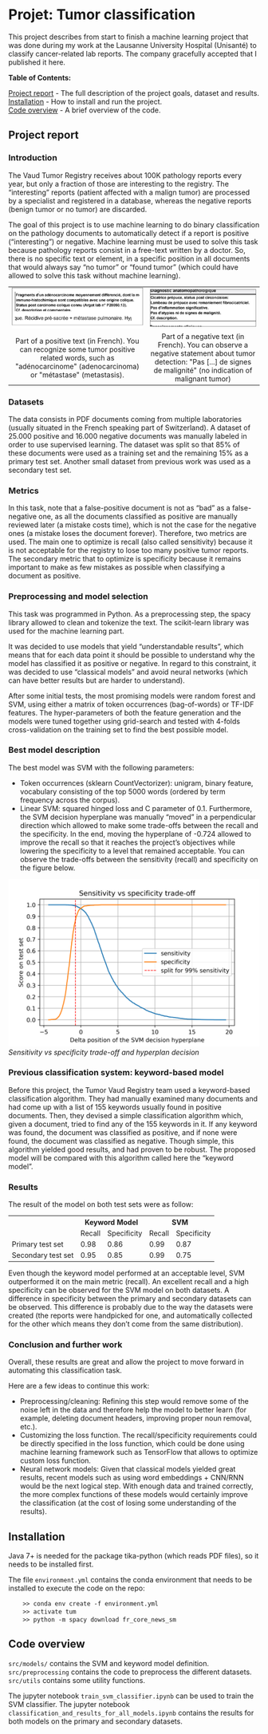 # Projet: Tumor classification
This project describes from start to finish a machine learning project that was done during my work at the Lausanne University Hospital (Unisanté) to classify cancer-related lab reports. The company gracefully accepted that I published it here.

**Table of Contents:**

[Project report](#Project-report) - The full description of the project goals, dataset and results.<br>
[Installation](#Installation) - How to install and run the project.<br>
[Code overview](#Code-overview) - A brief overview of the code.


## Project report
### Introduction
The Vaud Tumor Registry receives about 100K pathology reports every year, but only a fraction of those are interesting to the registry. The “interesting” reports (patient affected with a malign tumor) are processed by a specialist and registered in a database, whereas the negative reports (benign tumor or no tumor) are discarded.

The goal of this project is to use machine learning to do binary classification on the pathology documents to automatically detect if a report is positive (“interesting”) or negative. Machine learning must be used to solve this task because pathology reports consist in a free-text written by a doctor. So, there is no specific text or element, in a specific position in all documents that would always say “no tumor” or “found tumor” (which could have allowed to solve this task without machine learning).


|  | |
:-------------------------:|:-------------------------:
![Example of a positive text](images/positive_example.png)  |  ![Example of a negative text](images/negative_example.png)
Part of a positive text (in French). You can recognize some tumor positive related words, such as "adénocarcinome" (adenocarcinoma) or "métastase" (metastasis). | Part of a negative text (in French). You can observe a negative statement about tumor detection: "Pas [...] de signes de malignité" (no indication of malignant tumor)

### Datasets
The data consists in PDF documents coming from multiple laboratories (usually situated in the French speaking part of Switzerland). A dataset of 25.000 positive and 16.000 negative documents was manually labeled in order to use supervised learning. The dataset was split so that 85% of these documents were used as a training set and the remaining 15% as a primary test set. Another small dataset from previous work was used as a secondary test set.

### Metrics
In this task, note that a false-positive document is not as “bad” as a false-negative one, as all the documents classified as positive are manually reviewed later (a mistake costs time), which is not the case for the negative ones (a mistake loses the document forever). Therefore, two metrics are used. The main one to optimize is recall (also called sensitivity) because it is not acceptable for the registry to lose too many positive tumor reports. The secondary metric that to optimize is specificity because it remains important to make as few mistakes as possible when classifying a document as positive.

### Preprocessing and model selection
This task was programmed in Python. As a preprocessing step, the spacy library allowed to clean and tokenize the text. The scikit-learn library was used for the machine learning part.

It was decided to use models that yield “understandable results”, which means that for each data point it should be possible to understand why the model has classified it as positive or negative. In regard to this constraint, it was decided to use “classical models” and avoid neural networks (which can have better results but are harder to understand). 

After some initial tests, the most promising models were random forest and SVM, using either a matrix of token occurrences (bag-of-words) or TF-IDF features. The hyper-parameters of both the feature generation and the models were tuned together using grid-search and tested with 4-folds cross-validation on the training set to find the best possible model.

### Best model description
The best model was SVM with the following parameters:
-    Token occurrences (sklearn CountVectorizer): unigram, binary feature, vocabulary consisting of the top 5000 words (ordered by term frequency across the corpus).
-    Linear SVM: squared hinged loss and C parameter of 0.1.
Furthermore, the SVM decision hyperplane was manually “moved” in a perpendicular direction which allowed to make some trade-offs between the recall and the specificity. In the end, moving the hyperplane of -0.724 allowed to improve the recall so that it reaches the project’s objectives while lowering the specificity to a level that remained acceptable. You can observe the trade-offs between the sensitivity (recall) and specificity on the figure below.

![Sensitivity vs specificity trade-off and hyperplan decision](images/recall_vs_specificity.png)
*Sensitivity vs specificity trade-off and hyperplan decision*

### Previous classification system: keyword-based model
Before this project, the Tumor Vaud Registry team used a keyword-based classification algorithm. They had manually examined many documents and had come up with a list of 155 keywords usually found in positive documents. Then, they devised a simple classification algorithm which, given a document, tried to find any of the 155 keywords in it. If any keyword was found, the document was classified as positive, and if none were found, the document was classified as negative. Though simple, this algorithm yielded good results, and had proven to be robust. The proposed model will be compared with this algorithm called here the “keyword model”.

### Results
The result of the model on both test sets were as follow:

<table>
  <tr>
    <th></th>
    <th colspan="2">Keyword Model</th>
    <th colspan="2">SVM</th>
  </tr>
  <tr>
    <td></td>
    <td>Recall</td>
    <td>Specificity</td>
    <td>Recall</td>
    <td>Specificity</td>
  </tr>
  <tr>
    <td>Primary test set</td>
    <td>0.98</td>
    <td>0.86</td>
    <td>0.99</td>
    <td>0.87</td>
  </tr>
  <tr>
    <td>Secondary test set</td>
    <td>0.95</td>
    <td>0.85</td>
    <td>0.99</td>
    <td>0.75</td>
  </tr>
</table>

Even though the keyword model performed at an acceptable level, SVM outperformed it on the main metric (recall). An excellent recall and a high specificity can be observed for the SVM model on both datasets. A difference in specificity between the primary and secondary datasets can be observed. This difference is probably due to the way the datasets were created (the reports were handpicked for one, and automatically collected for the other which means they don’t come from the same distribution).

### Conclusion and further work
Overall, these results are great and allow the project to move forward in automating this classification task.

Here are a few ideas to continue this work:
-	Preprocessing/cleaning: Refining this step would remove some of the noise left in the data and therefore help the model to better learn (for example, deleting document headers, improving proper noun removal, etc.).
-	Customizing the loss function. The recall/specificity requirements could be directly specified in the loss function, which could be done using machine learning framework such as TensorFlow that allows to optimize custom loss function.
-	Neural network models: Given that classical models yielded great results, recent models such as using word embeddings + CNN/RNN would be the next logical step. With enough data and trained correctly, the more complex functions of these models would certainly improve the classification (at the cost of losing some understanding of the results).

## Installation
Java 7+ is needed for the package tika-python (which reads PDF files), so it needs to be installed first.

The file `environment.yml` contains the conda environment that needs to be installed to execute the code on the repo:


```
    >> conda env create -f environment.yml
    >> activate tum
    >> python -m spacy download fr_core_news_sm
```

## Code overview
`src/models/` contains the SVM and keyword model definition.
`src/preprocessing` contains the code to preprocess the different datasets.
`src/utils` contains some utility functions.

The jupyter notebook `train_svm_classifier.ipynb` can be used to train the SVM classifier.
The jupyter notebook `classification_and_results_for_all_models.ipynb` contains the results for both models on the primary and secondary datasets.